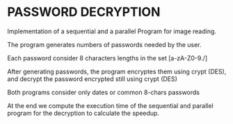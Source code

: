# PASSWORD DECRYPTION
 
Implementation of a sequential and a parallel Program for image reading.
 
The program generates numbers of passwords needed by the user. 

Each password consider 8 characters lengths in the set [a-zA-Z0-9./]

After generating passwords, the program encryptes them using crypt (DES), and decrypt the password encrypted still using crypt (DES)

Both programs consider only dates or common 8-chars passwords

At the end we compute the execution time of the sequential and parallel program for the decryption to calculate the speedup.
